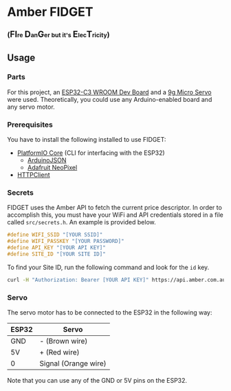 # Amber FIDGET
### (<big>FI</big><small>re</small> <big>D</big><small>an</small><big>G</big><small>er but it's</small> <big>E</big><small>lec</small><big>T</big><small>ricity</small>)

## Usage
### Parts
For this project,
an [ESP32-C3 WROOM Dev Board](https://core-electronics.com.au/esp32-c3-wroom-development-board.html) and a [9g Micro Servo](https://core-electronics.com.au/feetech-fs90-1-5kgcm-micro-servo-9g.html) were used.
Theoretically, you could use any Arduino-enabled board and any servo motor.

### Prerequisites
You have to install the following installed to use FIDGET:
- [PlatformIO Core](https://docs.platformio.org/en/latest/core/installation/index.html) (CLI for interfacing with the ESP32)
  - [ArduinoJSON](https://registry.platformio.org/libraries/bblanchon/ArduinoJson/installation)
  - [Adafruit NeoPixel](https://registry.platformio.org/libraries/adafruit/Adafruit%20NeoPixel)
- [HTTPClient](https://github.com/amcewen/HttpClient)

### Secrets
FIDGET uses the Amber API to fetch the current price descriptor.
In order to accomplish this, you must have your WiFi and API credentials stored in a file called `src/secrets.h`.
An example is provided below.

```c++
#define WIFI_SSID "[YOUR SSID]"
#define WIFI_PASSKEY "[YOUR PASSWORD]"
#define API_KEY "[YOUR API KEY]"
#define SITE_ID "[YOUR SITE ID]"
```

To find your Site ID, run the following command and look for the `id` key.

```sh
curl -H "Authorization: Bearer [YOUR API KEY]" https://api.amber.com.au/v1/sites
```

### Servo
The servo motor has to be connected to the ESP32 in the following way:

| ESP32 | Servo                |
|-------|----------------------|
| GND   | - (Brown wire)       |
| 5V    | + (Red wire)         |
| 0     | Signal (Orange wire) |

Note that you can use any of the GND or 5V pins on the ESP32.

